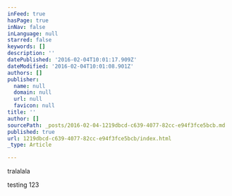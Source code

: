 ```yaml
---
inFeed: true
hasPage: true
inNav: false
inLanguage: null
starred: false
keywords: []
description: ''
datePublished: '2016-02-04T10:01:17.909Z'
dateModified: '2016-02-04T10:01:08.901Z'
authors: []
publisher:
  name: null
  domain: null
  url: null
  favicon: null
title: ''
author: []
sourcePath: _posts/2016-02-04-1219dbcd-c639-4077-82cc-e94f3fce5bcb.md
published: true
url: 1219dbcd-c639-4077-82cc-e94f3fce5bcb/index.html
_type: Article

---
```

tralalala

testing 123